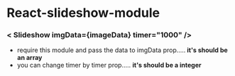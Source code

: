 # React-slideshow-module

### \< Slideshow imgData={imageData} timer="1000" /\>

<ul>
  <li>require this module and pass the data to imgData prop.....<b> it's should be an array </b></li>
  <li>you can change timer by timer prop..... <b> it's should be a integer </b></li>
</ul>
